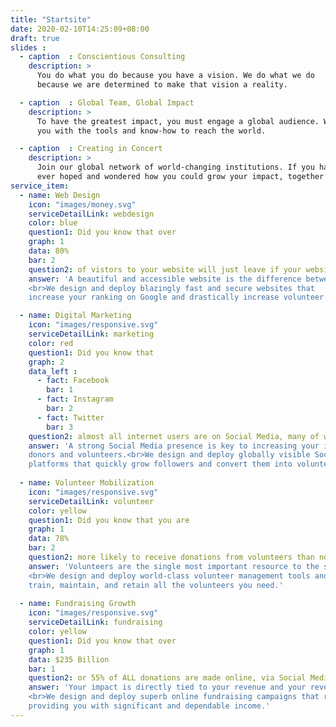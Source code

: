 ```yaml
---
title: "Startsite"
date: 2020-02-10T14:25:09+08:00
draft: true
slides :
  - caption  : Conscientious Consulting
    description: >
      You do what you do because you have a vision. We do what we do
      because we are determined to make that vision a reality.

  - caption  : Global Team, Global Impact
    description: >
      To have the greatest impact, you must engage a global audience. We are here to provide 
      you with the tools and know-how to reach the world.

  - caption  : Creating in Concert
    description: >
      Join our global network of world-changing institutions. If you have
      ever hoped and wondered how you could grow your impact, together we will do just that.
service_item: 
  - name: Web Design
    icon: "images/money.svg"
    serviceDetailLink: webdesign
    color: blue
    question1: Did you know that over
    graph: 1
    data: 80% 
    bar: 2
    question2: of vistors to your website will just leave if your website is not secure or takes longer than 3 seconds to load?
    answer: 'A beautiful and accessible website is the difference between whether you are remembered or forgotten. 
    <br>We design and deploy blazingly fast and secure websites that 
    increase your ranking on Google and drastically increase volunteer and donor engagement.'

  - name: Digital Marketing
    icon: "images/responsive.svg"
    serviceDetailLink: marketing
    color: red
    question1: Did you know that
    graph: 2 
    data_left :
      - fact: Facebook
        bar: 1
      - fact: Instagram
        bar: 2
      - fact: Twitter
        bar: 3
    question2: almost all internet users are on Social Media, many of who use it to donate and volunteer?
    answer: 'A strong Social Media presence is key to increasing your impact by engaging
    donors and volunteers.<br>We design and deploy globally visible Social Media accounts on all major 
    platforms that quickly grow followers and convert them into volunteers and donors.'
 
  - name: Volunteer Mobilization
    icon: "images/responsive.svg"
    serviceDetailLink: volunteer
    color: yellow
    question1: Did you know that you are
    graph: 1
    data: 78%
    bar: 2
    question2: more likely to receive donations from volunteers than non-volunteers?
    answer: 'Volunteers are the single most important resource to the success of your organization. 
    <br>We design and deploy world-class volunteer management tools and training programs so that you attain,
    train, maintain, and retain all the volunteers you need.'
 
  - name: Fundraising Growth
    icon: "images/responsive.svg"
    serviceDetailLink: fundraising
    color: yellow
    question1: Did you know that over
    graph: 1
    data: $235 Billion
    bar: 1
    question2: or 55% of ALL donations are made online, via Social Media and websites, more than all other methods combined?
    answer: 'Your impact is directly tied to your revenue and your revenue is directly tied to your fundraising. 
    <br>We design and deploy superb online fundraising campaigns that reach global audiences, 
    providing you with significant and dependable income.'
---
```


